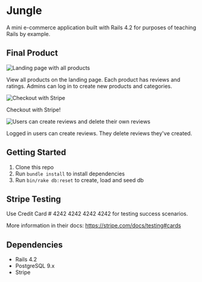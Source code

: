 # Jungle

A mini e-commerce application built with Rails 4.2 for purposes of teaching Rails by example.

## Final Product

![Landing page with all products]()

View all products on the landing page. Each product has reviews and ratings. Admins can log in to create new products and categories.

![Checkout with Stripe]()

Checkout with Stripe!

![Users can create reviews and delete their own reviews]()

Logged in users can create reviews. They delete reviews they've created.

## Getting Started

1. Clone this repo
1. Run `bundle install` to install dependencies
1. Run `bin/rake db:reset` to create, load and seed db

## Stripe Testing

Use Credit Card # 4242 4242 4242 4242 for testing success scenarios.

More information in their docs: <https://stripe.com/docs/testing#cards>

## Dependencies

* Rails 4.2
* PostgreSQL 9.x
* Stripe
